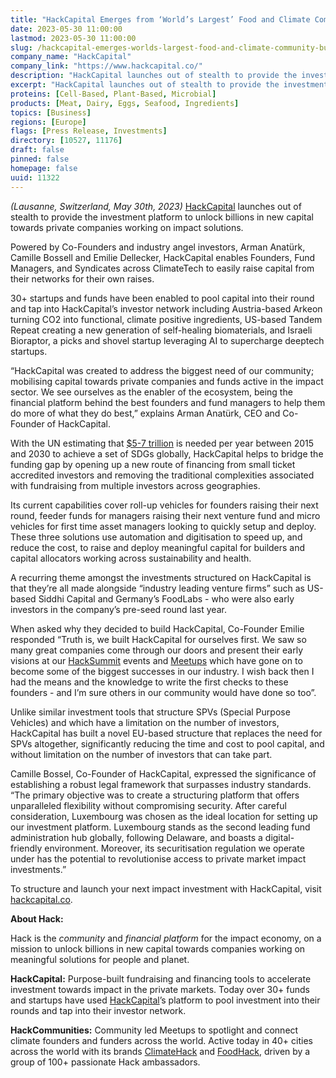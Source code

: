 ```yaml
---
title: "HackCapital Emerges from ‘World’s Largest’ Food and Climate Community to Build Platform for Sustainable Finance"
date: 2023-05-30 11:00:00
lastmod: 2023-05-30 11:00:00
slug: /hackcapital-emerges-worlds-largest-food-and-climate-community-build-platform-sustainable
company_name: "HackCapital"
company_link: "https://www.hackcapital.co/"
description: "HackCapital launches out of stealth to provide the investment platform to unlock billions in new capital towards private companies working on impact solutions."
excerpt: "HackCapital launches out of stealth to provide the investment platform to unlock billions in new capital towards private companies working on impact solutions."
proteins: [Cell-Based, Plant-Based, Microbial]
products: [Meat, Dairy, Eggs, Seafood, Ingredients]
topics: [Business]
regions: [Europe]
flags: [Press Release, Investments]
directory: [10527, 11176]
draft: false
pinned: false
homepage: false
uuid: 11322
---
```

<p><em>(Lausanne, Switzerland, May 30th, 2023) </em><a href="https://www.hackcapital.co">HackCapital</a> launches out of stealth to provide the investment platform to unlock billions in new capital towards private companies working on impact solutions.</p>
<p>Powered by Co-Founders and industry angel investors, Arman Anatürk, Camille Bossell and Emilie Dellecker, HackCapital enables Founders, Fund Managers, and Syndicates across ClimateTech to easily raise capital from their networks for their own raises.</p>
<p>30+ startups and funds have been enabled to pool capital into their round and tap into HackCapital’s investor network including Austria-based Arkeon turning CO2 into functional, climate positive ingredients, US-based Tandem Repeat creating a new generation of self-healing biomaterials, and Israeli Bioraptor, a picks and shovel startup leveraging AI to supercharge deeptech startups.</p>
<p>“HackCapital was created to address the biggest need of our community; mobilising capital towards private companies and funds active in the impact sector. We see ourselves as the enabler of the ecosystem, being the financial platform behind the best founders and fund managers to help them do more of what they do best,” explains Arman Anatürk, CEO and Co-Founder of HackCapital.</p>
<p>With the UN estimating that <a href="https://www.unepfi.org/positive-impact-2/#:~:text=An%20estimated%20%245%2D7%20trillion,address%20the%20SDGs%20financing%20gap.">$5-7 trillion</a> is needed per year between 2015 and 2030 to achieve a set of SDGs globally, HackCapital helps to bridge the funding gap by opening up a new route of financing from small ticket accredited investors and removing the traditional complexities associated with fundraising from multiple investors across geographies.</p>
<p>Its current capabilities cover roll-up vehicles for founders raising their next round, feeder funds for managers raising their next venture fund and micro vehicles for first time asset managers looking to quickly setup and deploy. These three solutions use automation and digitisation to speed up, and reduce the cost, to raise and deploy meaningful capital for builders and capital allocators working across sustainability and health.</p>
<p>A recurring theme amongst the investments structured on HackCapital is that they’re all made alongside “industry leading venture firms” such as US-based Siddhi Capital and Germany’s FoodLabs - who were also early investors in the company’s pre-seed round last year.</p>
<p>When asked why they decided to build HackCapital, Co-Founder Emilie responded “Truth is, we built HackCapital for ourselves first. We saw so many great companies come through our doors and present their early visions at our <a href="https://www.hacksummit.co">HackSummit</a> events and <a href="https://foodhack.global/events/meetups">Meetups</a> which have gone on to become some of the biggest successes in our industry. I wish back then I had the means and the knowledge to write the first checks to these founders - and I’m sure others in our community would have done so too”.</p>
<p>Unlike similar investment tools that structure SPVs (Special Purpose Vehicles) and which have a limitation on the number of investors, HackCapital has built a novel EU-based structure that replaces the need for SPVs altogether, significantly reducing the time and cost to pool capital, and without limitation on the number of investors that can take part.</p>
<p>Camille Bossel, Co-Founder of HackCapital, expressed the significance of establishing a robust legal framework that surpasses industry standards. “The primary objective was to create a structuring platform that offers unparalleled flexibility without compromising security. After careful consideration, Luxembourg was chosen as the ideal location for setting up our investment platform. Luxembourg stands as the second leading fund administration hub globally, following Delaware, and boasts a digital-friendly environment. Moreover, its securitisation regulation we operate under has the potential to revolutionise access to private market impact investments.”</p>
<p>To structure and launch your next impact investment with HackCapital, visit <a href="https://www.hackcapital.co">hackcapital.co</a>.</p>
<p><strong>About Hack:</strong></p>
<p>Hack is the <em>community</em> and <em>financial platform </em>for the impact economy, on a mission to unlock billions in new capital towards companies working on meaningful solutions for people and planet.</p>
<p><strong>HackCapital:</strong> Purpose-built fundraising and financing tools to accelerate investment towards impact in the private markets. Today over 30+ funds and startups have used <a href="https://www.hackcapital.co">HackCapital</a>’s platform to pool investment into their rounds and tap into their investor network.</p>
<p><strong>HackCommunities:</strong> Community led Meetups to spotlight and connect climate founders and funders across the world. Active today in 40+ cities across the world with its brands <a href="https://climate-hack.beehiiv.com/">ClimateHack</a> and <a href="https://foodhack.global/">FoodHack</a>, driven by a group of 100+ passionate Hack ambassadors.</p>

